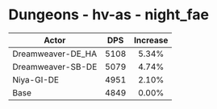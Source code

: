 # Dungeons - hv-as - night_fae
| Actor | DPS | Increase |
|---|:---:|:---:|
|Dreamweaver-DE_HA|5108|5.34%|
|Dreamweaver-SB-DE|5079|4.74%|
|Niya-GI-DE|4951|2.10%|
|Base|4849|0.00%|
